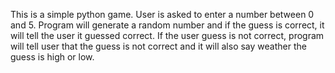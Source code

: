 This is a simple python game. User is asked to enter a number between 0 and 5. 
Program will generate a random number and if the guess is correct, it will tell the user it guessed correct. 
If the user guess is not correct, program will tell user that the guess is not correct and it will also say weather the guess is high or low. 